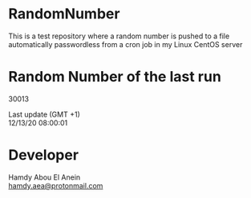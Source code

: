 # RandomNumber    
This is a test repository where a random number is pushed to a file automatically passwordless from a cron job in my Linux CentOS server    
# Random Number of the last run   
30013
      
Last update (GMT +1)    
12/13/20 08:00:01
# Developer    
Hamdy Abou El Anein   
hamdy.aea@protonmail.com
